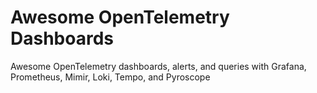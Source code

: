 # Awesome OpenTelemetry Dashboards
Awesome OpenTelemetry dashboards, alerts, and queries with Grafana, Prometheus, Mimir, Loki, Tempo, and Pyroscope
